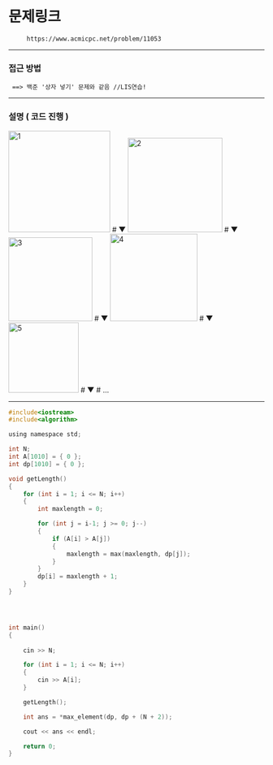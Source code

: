 
# 문제링크

         https://www.acmicpc.net/problem/11053
      
--------------------------------------------------------------------------------------------------

### 접근 방법

     ==> 백준 '상자 넣기' 문제와 같음 //LIS연습!
     
--------------------------------------------------------------------------------------------------

### 설명 ( 코드 진행 )


<img width="200" alt="1" src="https://user-images.githubusercontent.com/29946480/70213469-c06d6600-177c-11ea-8ee5-0031e20f8b35.PNG">
# ▼
<img width="186" alt="2" src="https://user-images.githubusercontent.com/29946480/70213470-c06d6600-177c-11ea-8459-f3ac02dc2f4f.PNG">
# ▼
<img width="165" alt="3" src="https://user-images.githubusercontent.com/29946480/70213472-c105fc80-177c-11ea-8a4f-a92fcd6b2146.PNG">
# ▼
<img width="172" alt="4" src="https://user-images.githubusercontent.com/29946480/70213473-c105fc80-177c-11ea-8277-6f3f68085585.PNG">
# ▼
<img width="138" alt="5" src="https://user-images.githubusercontent.com/29946480/70213475-c105fc80-177c-11ea-9152-a5cda4258f16.PNG">
# ▼
# ...

--------------------------------------------------------------------------------------------------


```c
#include<iostream>
#include<algorithm>

using namespace std;

int N;
int A[1010] = { 0 };
int dp[1010] = { 0 };

void getLength()
{
	for (int i = 1; i <= N; i++)
	{
		int maxlength = 0;

		for (int j = i-1; j >= 0; j--)
		{
			if (A[i] > A[j])
			{
				maxlength = max(maxlength, dp[j]);
			}
		}
		dp[i] = maxlength + 1;
	}
}




int main()
{
	
	cin >> N;

	for (int i = 1; i <= N; i++)
	{
		cin >> A[i];
	}

	getLength();

	int ans = *max_element(dp, dp + (N + 2));

	cout << ans << endl;

	return 0;
}
```

